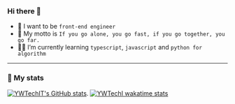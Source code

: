 ### Hi there 👋
- 📍 I want to be `front-end engineer`
- 📌 My motto is ` If you go alone, you go fast, if you go together, you go far. `
- ✍🏽 I’m currently learning `typescript`, `javascript` and `python for algorithm`

<!--
**YWTechIT/YWTechIT** is a ✨ _special_ ✨ repository because its `README.md` (this file) appears on your GitHub profile.

Here are some ideas to get you started:

- 🔭 I’m currently working on ...
- 🌱 I’m currently learning ...
- 👯 I’m looking to collaborate on ...
- 🤔 I’m looking for help with ...
- 💬 Ask me about ...
- 📫 How to reach me: ...
- 😄 Pronouns: ...
- ⚡ Fun fact: ...
-->

---
### 📍 My stats

[![YWTechIT's GitHub stats](https://github-readme-stats.vercel.app/api?username=YWTechIT&show_icons=true&theme=algolia)](https://github.com/anuraghazra/github-readme-stats). [![YWTechI wakatime stats](https://github-readme-stats.vercel.app/api/wakatime?username=YWTechIT&theme=algolia&layout=compact)](https://github.com/anuraghazra/github-readme-stats)







